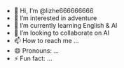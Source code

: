 - 👋 Hi, I’m @lizhe666666666
- 👀 I’m interested in adventure
- 🌱 I’m currently learning English & AI
- 💞️ I’m looking to collaborate on AI
- 📫 How to reach me ...
- 😄 Pronouns: ...
- ⚡ Fun fact: ...

<!---
lizhe666666666/lizhe666666666 is a ✨ special ✨ repository because its `README.md` (this file) appears on your GitHub profile.
You can click the Preview link to take a look at your changes.
--->
